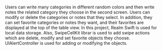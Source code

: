 Users can write many categories in different random colors and then write notes the related category they choose in the second screen. Users can modify or delete the categories or notes that they select. In addition, they can set favorite categories or notes they want, and their favorites are displayed at the top of the table view. In this project, Realm Swift is used for local data storage. Also, SwipeCellKit librar is used to add swipe actions which are delete, modify and set favorite objects they choose. UIAlertController is used for adding or modifying the objects.
